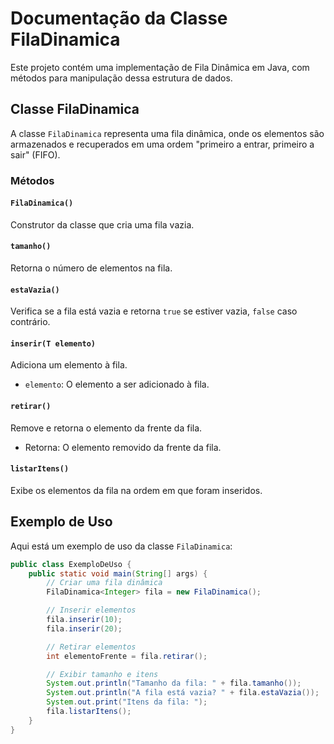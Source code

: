 # Documentação da Classe FilaDinamica

Este projeto contém uma implementação de Fila Dinâmica em Java, com métodos para manipulação dessa estrutura de dados.

## Classe FilaDinamica

A classe `FilaDinamica` representa uma fila dinâmica, onde os elementos são armazenados e recuperados em uma ordem "primeiro a entrar, primeiro a sair" (FIFO).

### Métodos

#### `FilaDinamica()`

Construtor da classe que cria uma fila vazia.

#### `tamanho()`

Retorna o número de elementos na fila.

#### `estaVazia()`

Verifica se a fila está vazia e retorna `true` se estiver vazia, `false` caso contrário.

#### `inserir(T elemento)`

Adiciona um elemento à fila.

- `elemento`: O elemento a ser adicionado à fila.

#### `retirar()`

Remove e retorna o elemento da frente da fila.

- Retorna: O elemento removido da frente da fila.

#### `listarItens()`

Exibe os elementos da fila na ordem em que foram inseridos.

## Exemplo de Uso

Aqui está um exemplo de uso da classe `FilaDinamica`:

```java
public class ExemploDeUso {
    public static void main(String[] args) {
        // Criar uma fila dinâmica
        FilaDinamica<Integer> fila = new FilaDinamica();

        // Inserir elementos
        fila.inserir(10);
        fila.inserir(20);

        // Retirar elementos
        int elementoFrente = fila.retirar();

        // Exibir tamanho e itens
        System.out.println("Tamanho da fila: " + fila.tamanho());
        System.out.println("A fila está vazia? " + fila.estaVazia());
        System.out.print("Itens da fila: ");
        fila.listarItens();
    }
}
